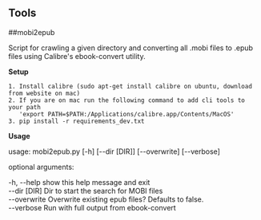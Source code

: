 Tools
---
##mobi2epub

Script for crawling a given directory and converting all .mobi files to .epub files using Calibre's ebook-convert utility.

**Setup**

  	1. Install calibre (sudo apt-get install calibre on ubuntu, download from website on mac)
    2. If you are on mac run the following command to add cli tools to your path
       'export PATH=$PATH:/Applications/calibre.app/Contents/MacOS'
    3. pip install -r requirements_dev.txt


**Usage**

usage: mobi2epub.py [-h] [--dir [DIR]] [--overwrite] [--verbose]

optional arguments:

  -h, --help   show this help message and exit  
  --dir [DIR]  Dir to start the search for MOBI files  
  --overwrite  Overwrite existing epub files? Defaults to false.  
  --verbose    Run with full output from ebook-convert

